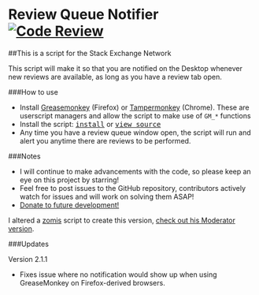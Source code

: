 # Review Queue Notifier [![Code Review](http://www.zomis.net/codereview/shield/?qid=98619)](http://codereview.stackexchange.com/q/98619/62429)

##This is a script for the Stack Exchange Network

This script will make it so that you are notified on the Desktop whenever new reviews are available, as long as you have a review tab open.

###How to use
- Install [Greasemonkey](http://www.greasespot.net/) (Firefox) or [Tampermonkey](http://tampermonkey.net/) (Chrome). These are userscript managers and allow the script to make use of `GM_*` functions
- Install the script: <kbd>[install](https://github.com/malachi26/ReviewQueueNotifier/blame/master/ReviewQueueNotification.user.js)</kbd> or <kbd>[view source](https://github.com/malachi26/ReviewQueueNotifier/blob/master/ReviewQueueNotification.user.js)</kbd>
- Any time you have a review queue window open, the script will run and alert you anytime there are reviews to be performed.

###Notes
- I will continue to make advancements with the code, so please keep an eye on this project by starring!
- Feel free to post issues to the GitHub repository, contributors actively watch for issues and will work on solving them ASAP!
- [Donate to future development!][1]

I altered a [zomis][2] script to create this version, [check out his Moderator version][3].

###Updates

Version 2.1.1

- Fixes issue where no notification would show up when using GreaseMonkey on Firefox-derived browsers.

  [1]: https://www.paypal.com/cgi-bin/webscr?cmd=_s-xclick&hosted_button_id=7PTJ7V3ERTYWQ
  [2]: https://github.com/Zomis
  [3]: http://codereview.stackexchange.com/questions/97268/desktop-notifications-for-flags-and-queue-items